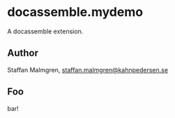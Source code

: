 # docassemble.mydemo

A docassemble extension.

## Author

Staffan Malmgren, staffan.malmgren@kahnpedersen.se

## Foo

bar!
